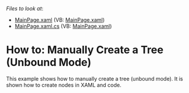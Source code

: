 <!-- default file list -->
*Files to look at*:

* [MainPage.xaml](./CS/slTreeListView_UnboundMode/MainPage.xaml) (VB: [MainPage.xaml](./VB/slTreeListView_UnboundMode/MainPage.xaml))
* [MainPage.xaml.cs](./CS/slTreeListView_UnboundMode/MainPage.xaml.cs) (VB: [MainPage.xaml](./VB/slTreeListView_UnboundMode/MainPage.xaml))
<!-- default file list end -->
# How to: Manually Create a Tree (Unbound Mode)


<p>This example shows how to manually create a tree (unbound mode). It is shown how to create nodes in XAML and code.</p>

<br/>


